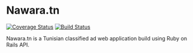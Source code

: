 # Nawara.tn
[![Coverage Status](https://coveralls.io/repos/github/KoeusIss/nawara/badge.svg?branch=main)](https://coveralls.io/github/KoeusIss/nawara?branch=main)
[![Build Status](https://travis-ci.com/KoeusIss/nawara.svg?branch=main)](https://travis-ci.com/KoeusIss/nawara)

Nawara.tn is a Tunisian classified ad web application build using Ruby on Rails API.
